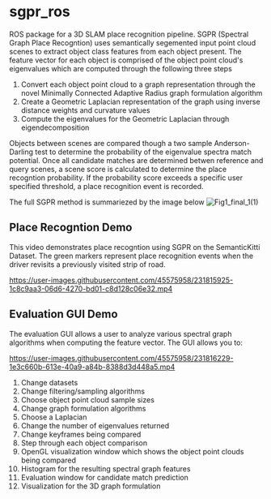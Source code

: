 # sgpr_ros
ROS package for a 3D SLAM place recognition pipeline. SGPR (Spectral Graph Place Recogntion) uses semantically segemented input point cloud scenes to extract object class features from each object present. The feature vector for each object is comprised of the object point cloud's eigenvalues which are computed through the following three steps

1. Convert each object point cloud to a graph representation through the novel Minimally Connected Adaptive Radius graph formulation algorithm
2. Create a Geometric Laplacian representation of the graph using inverse distance weights and curvature values
3. Compute the eigenvalues for the Geometric Laplacian through eigendecomposition

Objects between scenes are compared though a two sample Anderson-Darling test to determine the probability of the eigenvalue spectra match potential. Once all candidate matches are determined betwen reference and query scenes, a scene score is calculated to determine the place recogntion probability. If the probability score exceeds a specific user specified threshold, a place recognition event is recorded.

The full SGPR method is summariezed by the image below
![Fig1_final_1(1)](https://user-images.githubusercontent.com/45575958/231811520-7f5480e3-9d93-4d66-bad4-7b66da0cdf38.png)

## Place Recogntion Demo
This video demonstrates place recogntion using SGPR on the SemanticKitti Dataset. The green markers represent place recognition events when the driver revisits a previously visited strip of road.

https://user-images.githubusercontent.com/45575958/231815925-1c8c9aa3-06d6-4270-bd01-c8d128c06e32.mp4

## Evaluation GUI Demo
The evaluation GUI allows a user to analyze various spectral graph algorithms when computing the feature vector. The GUI allows you to:

https://user-images.githubusercontent.com/45575958/231816229-1e3c660b-613e-40a9-a84b-8388d3d448a5.mp4

1. Change datasets
2. Change filtering/sampling algorithms
3. Choose object point cloud sample sizes
4. Change graph formulation algorithms
5. Choose a Laplacian
6. Change the number of eigenvalues returned
7. Change keyframes being compared
8. Step through each object comparison
9. OpenGL visualization window which shows the object point clouds being compared
10. Histogram for the resulting spectral graph features
11. Evaluation window for candidate match prediction
12. Visualization for the 3D graph formulation
